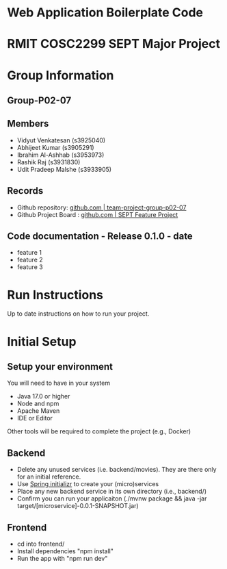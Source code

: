 # Web Application Boilerplate Code


# RMIT COSC2299 SEPT Major Project

# Group Information

## Group-P02-07

## Members
* Vidyut Venkatesan (s3925040)
* Abhijeet Kumar (s3905291)
* Ibrahim Al-Ashhab (s3953973)
* Rashik Raj (s3931830)
* Udit Pradeep Malshe (s3933905)

## Records

* Github repository: [github.com | team-project-group-p02-07](https://github.com/cosc2299-sept-2023/team-project-group-p02-07)
* Github Project Board : [github.com | SEPT Feature Project](https://github.com/orgs/cosc2299-sept-2023/projects/143/views/1)

	
## Code documentation - Release 0.1.0 - date
* feature 1
* feature 2
* feature 3
  

# Run Instructions

Up to date instructions on how to run your project.


# Initial Setup

## Setup your environment 
You will need to have in your system

- Java 17.0 or higher
- Node and npm
- Apache Maven
- IDE or Editor

Other tools will be required to complete the project (e.g., Docker)

## Backend

- Delete any unused services (i.e. backend/movies). They are there only for an initial reference.
- Use [Spring initializr](https://start.spring.io/) to create your (micro)services
- Place any new backend service in its own directory (i.e., backend/<service-name>)
- Confirm you can run your applicaiton (./mvnw package && java -jar target/[microservice]-0.0.1-SNAPSHOT.jar)

## Frontend
- cd into frontend/
- Install dependencies "npm install"
- Run the app with "npm run dev"




